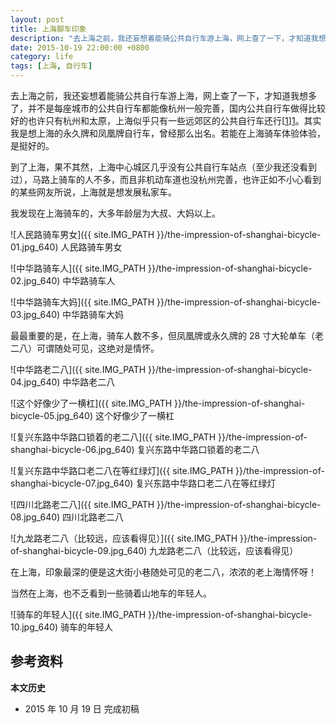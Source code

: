 ```yaml
---
layout: post
title: 上海脚车印象
description: "去上海之前，我还妄想着能骑公共自行车游上海，网上查了一下，才知道我想多了，并不是每座城市的公共自行车都能像杭州一般完善，国内公共自行车做得比较好的也许只有杭州和太原，上海似乎只有一些远郊区的公共自行车还行。"
date: 2015-10-19 22:00:00 +0800
category: life
tags: [上海, 自行车]
---
```


去上海之前，我还妄想着能骑公共自行车游上海，网上查了一下，才知道我想多了，并不是每座城市的公共自行车都能像杭州一般完善，国内公共自行车做得比较好的也许只有杭州和太原，上海似乎只有一些远郊区的公共自行车还行[[1]][1]。其实我是想上海的永久牌和凤凰牌自行车，曾经那么出名。若能在上海骑车体验体验，是挺好的。

到了上海，果不其然，上海中心城区几乎没有公共自行车站点（至少我还没看到过），马路上骑车的人不多，而且非机动车道也没杭州完善，也许正如不小心看到的某些网友所说，上海就是想发展私家车。

我发现在上海骑车的，大多年龄层为大叔、大妈以上。

![人民路骑车男女]({{ site.IMG_PATH }}/the-impression-of-shanghai-bicycle-01.jpg_640)
人民路骑车男女

![中华路骑车人]({{ site.IMG_PATH }}/the-impression-of-shanghai-bicycle-02.jpg_640)
中华路骑车人

![中华路骑车大妈]({{ site.IMG_PATH }}/the-impression-of-shanghai-bicycle-03.jpg_640)
中华路骑车大妈

最最重要的是，在上海，骑车人数不多，但凤凰牌或永久牌的 28 寸大轮单车（老二八）可谓随处可见，这绝对是情怀。

![中华路老二八]({{ site.IMG_PATH }}/the-impression-of-shanghai-bicycle-04.jpg_640)
中华路老二八

![这个好像少了一横杠]({{ site.IMG_PATH }}/the-impression-of-shanghai-bicycle-05.jpg_640)
这个好像少了一横杠

![复兴东路中华路口锁着的老二八]({{ site.IMG_PATH }}/the-impression-of-shanghai-bicycle-06.jpg_640)
复兴东路中华路口锁着的老二八

![复兴东路中华路口老二八在等红绿灯]({{ site.IMG_PATH }}/the-impression-of-shanghai-bicycle-07.jpg_640)
复兴东路中华路口老二八在等红绿灯

![四川北路老二八]({{ site.IMG_PATH }}/the-impression-of-shanghai-bicycle-08.jpg_640)
四川北路老二八

![九龙路老二八（比较远，应该看得见）]({{ site.IMG_PATH }}/the-impression-of-shanghai-bicycle-09.jpg_640)
九龙路老二八（比较远，应该看得见）

在上海，印象最深的便是这大街小巷随处可见的老二八，浓浓的老上海情怀呀！

当然在上海，也不乏看到一些骑着山地车的年轻人。

![骑车的年轻人]({{ site.IMG_PATH }}/the-impression-of-shanghai-bicycle-10.jpg_640)
骑车的年轻人

## 参考资料

[1]: http://www.ftchinese.com/story/001058071 "中国城市公共自行车的尴尬 - 新闻与分析 - FT中文网"

**本文历史**

* 2015 年 10 月 19 日 完成初稿
